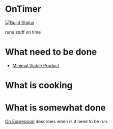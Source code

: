 OnTimer
======

[![Build Status](https://travis-ci.org/walnutgeek/OnTimer.svg?branch=master)](https://travis-ci.org/walnutgeek/OnTimer)

runs stuff on time

# What need to be done

 * [Minimal Viable Product](MinimalViableProduct.md)

# What is cooking


# What is somewhat done

[On Expression](OnExp.md) describes when is it need to be run.
